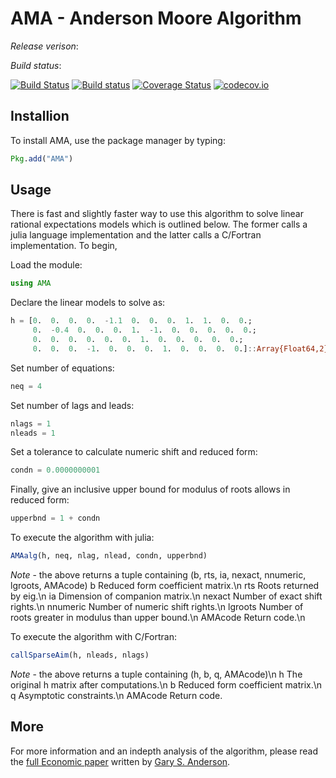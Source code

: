 # AMA - Anderson Moore Algorithm

*Release verison*:

*Build status*:

[![Build Status](https://travis-ci.org/es335mathwiz/AMA.jl.svg?branch=develop)](https://travis-ci.org/es335mathwiz/AMA.jl)
[![Build status](https://ci.appveyor.com/api/projects/status/kh7w0y6d1652t0by/branch/develop?svg=true)](https://ci.appveyor.com/project/GaryAnderson/ama-jl/branch/develop)
[![Coverage Status](https://coveralls.io/repos/es335mathwiz/AMA.jl/badge.svg?branch=develop&service=github)](https://coveralls.io/github/es335mathwiz/AMA.jl?branch=develop)
[![codecov.io](http://codecov.io/github/es335mathwiz/AMA.jl/coverage.svg?branch=develop)](http://codecov.io/github/es335mathwiz/AMA.jl?branch=master)

## Installion

To install AMA, use the package manager by typing:

```julia
Pkg.add("AMA")
```

## Usage

There is fast and slightly faster way to use this algorithm to solve linear rational expectations models which is outlined below. The former calls a julia language implementation and the latter calls a C/Fortran implementation. To begin,

Load the module:

```julia
using AMA
```

Declare the linear models to solve as:

```julia
h = [0.  0.  0.  0.  -1.1  0.  0.  0.  1.  1.  0.  0.;
     0.  -0.4  0.  0.  0.  1.  -1.  0.  0.  0.  0.  0.;
     0.  0.  0.  0.  0.  0.  1.  0.  0.  0.  0.  0.;
     0.  0.  0.  -1.  0.  0.  0.  1.  0.  0.  0.  0.]::Array{Float64,2}
```

Set number of equations:

```julia
neq = 4
```

Set number of lags and leads:

```julia
nlags = 1
nleads = 1
```

Set a tolerance to calculate numeric shift and reduced form:

```julia
condn = 0.0000000001
```

Finally, give an inclusive upper bound for modulus of roots allows in reduced form:

```julia
upperbnd = 1 + condn
```

To execute the algorithm with julia: 

```julia
AMAalg(h, neq, nlag, nlead, condn, upperbnd)
```
*Note* - the above returns a tuple containing (b, rts, ia, nexact, nnumeric, lgroots, AMAcode)
	b           Reduced form coefficient matrix.\n
	rts         Roots returned by eig.\n
	ia          Dimension of companion matrix.\n
	nexact      Number of exact shift rights.\n
	nnumeric    Number of numeric shift rights.\n
	lgroots     Number of roots greater in modulus than upper bound.\n
    AMAcode     Return code.\n

To execute the algorithm with C/Fortran:

```julia
callSparseAim(h, nleads, nlags)
```

*Note* - the above returns a tuple containing (h, b, q, AMAcode)\n
    h           The original h matrix after computations.\n
	b           Reduced form coefficient matrix.\n
    q           Asymptotic constraints.\n
	AMAcode     Return code.

## More

For more information and an indepth analysis of the algorithm, please read the [full Economic paper](https://www.federalreserve.gov/pubs/feds/2010/201013/201013pap.pdf) written by [Gary S. Anderson](https://github.com/es335mathwiz).
